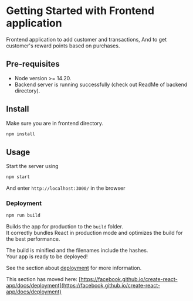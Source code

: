 # Getting Started with Frontend application
Frontend application to add customer and transactions, And to get customer's reward points based on purchases.

## Pre-requisites
- Node version >= 14.20.
- Backend server is running successfully (check out ReadMe of backend directory).

## Install
Make sure you are in frontend directory.

```sh
npm install
```

## Usage
Start the server using

```sh
npm start
```

And enter `http://localhost:3000/` in the browser

### Deployment

```sh
npm run build
```

Builds the app for production to the `build` folder.\
It correctly bundles React in production mode and optimizes the build for the best performance.

The build is minified and the filenames include the hashes.\
Your app is ready to be deployed!

See the section about [deployment](https://facebook.github.io/create-react-app/docs/deployment) for more information.

This section has moved here: [https://facebook.github.io/create-react-app/docs/deployment](https://facebook.github.io/create-react-app/docs/deployment)
